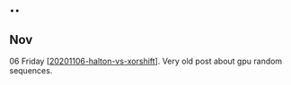 # ..

## Nov

06 Friday [[20201106-halton-vs-xorshift]]. Very old post about gpu random sequences.

[//begin]: # "Autogenerated link references for markdown compatibility"
[20201106-halton-vs-xorshift]: doc\20201106-halton-vs-xorshift "Halton vs Xorshift"
[//end]: # "Autogenerated link references"
